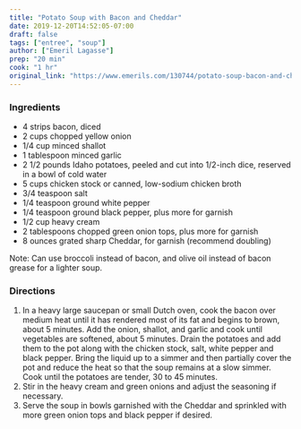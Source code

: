 ```yaml
---
title: "Potato Soup with Bacon and Cheddar"
date: 2019-12-20T14:52:05-07:00
draft: false
tags: ["entree", "soup"]
author: ["Emeril Lagasse"]
prep: "20 min"
cook: "1 hr"
original_link: "https://www.emerils.com/130744/potato-soup-bacon-and-cheddar"
---
```


### Ingredients

- 4 strips bacon, diced
- 2 cups chopped yellow onion
- 1/4 cup minced shallot
- 1 tablespoon minced garlic
- 2 1/2 pounds Idaho potatoes, peeled and cut into 1/2-inch dice, reserved in a bowl of cold water
- 5 cups chicken stock or canned, low-sodium chicken broth
- 3/4 teaspoon salt
- 1/4 teaspoon ground white pepper
- 1/4 teaspoon ground black pepper, plus more for garnish
- 1/2 cup heavy cream
- 2 tablespoons chopped green onion tops, plus more for garnish
- 8 ounces grated sharp Cheddar, for garnish (recommend doubling)

Note: Can use broccoli instead of bacon, and olive oil instead of bacon grease for a lighter soup. 

### Directions
1. In a heavy large saucepan or small Dutch oven, cook the bacon over medium heat until it has rendered most of its fat and begins to brown, about 5 minutes. Add the onion, shallot, and garlic and cook until vegetables are softened, about 5 minutes. Drain the potatoes and add them to the pot along with the chicken stock, salt, white pepper and black pepper. Bring the liquid up to a simmer and then partially cover the pot and reduce the heat so that the soup remains at a slow simmer. Cook until the potatoes are tender, 30 to 45 minutes.
1. Stir in the heavy cream and green onions and adjust the seasoning if necessary.
1. Serve the soup in bowls garnished with the Cheddar and sprinkled with more green onion tops and black pepper if desired.
